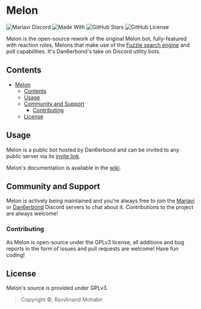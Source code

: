 # Melon

![Mariavi Discord](https://img.shields.io/discord/554773624784027658?color=7289da&label=Discord&logo=discord&style=flat-square)
![Made With](https://img.shields.io/badge/made_with-Python_3.7-blue?style=flat-square&logo=python)
![GitHub Stars](https://img.shields.io/github/stars/Dan6erbond/Melon-v2?style=flat-square)
![GitHub License](https://img.shields.io/github/license/Dan6erbond/Melon-v2?style=flat-square)

Melon is the open-source rework of the original Melon bot, fully-featured with reaction roles, Melons that make use of the [Fuzzle search engine](https://github.com/Dan6erbond/Fuzzle) and poll capabilities. It's Dan6erbond's take on Discord utility bots.

## Contents

- [Melon](#melon)
  - [Contents](#contents)
  - [Usage](#usage)
  - [Community and Support](#community-and-support)
    - [Contributing](#contributing)
  - [License](#license)

## Usage

Melon is a public bot hosted by Dan6erbond and can be invited to any public server via its [invite link](https://discord.com/oauth2/authorize?client_id=563957035763236864&scope=bot).

Melon's documentation is available in the [wiki](wiki).

## Community and Support

Melon is actively being maintained and you're always free to join the [Mariavi](https://img.shields.io/discord/554773624784027658?color=7289da&label=Discord&logo=discord&style=flat-square) or [Dan6erbond](https://discord.gg/wMEyKZk) Discord servers to chat about it. Contributions to the project are always welcome!

### Contributing

As Melon is open-source under the GPLv3 license, all additions and bug reports in the form of issues and pull requests are welcome! Have fun coding!

## License

Melon's source is provided under GPLv3.

> Copyright ©, RaviAnand Mohabir
